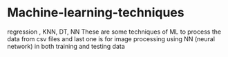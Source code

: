 # Machine-learning-techniques
regression , KNN, DT, NN
These are some techniques of ML to process the data from csv files and last one is for image processing using NN (neural network) in both training and testing data
